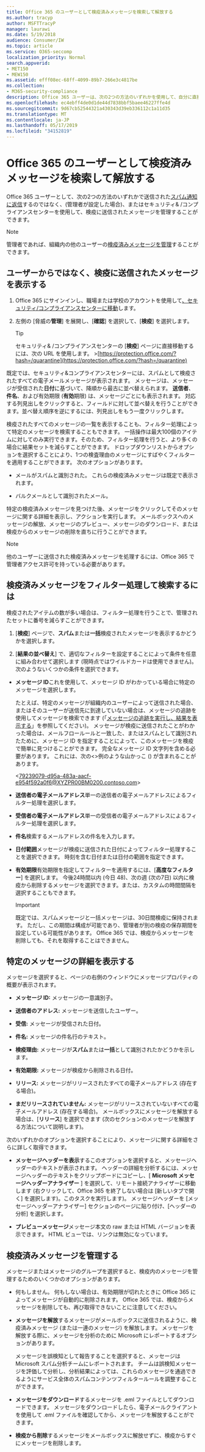 ```yaml
---
title: Office 365 のユーザーとして検疫済みメッセージを検索して解放する
ms.author: tracyp
author: MSFTTracyP
manager: laurawi
ms.date: 5/19/2018
audience: Consumer/IW
ms.topic: article
ms.service: O365-seccomp
localization_priority: Normal
search.appverid:
- MET150
- MEW150
ms.assetid: efff08ec-68ff-4099-89b7-266e3c4817be
ms.collection:
- M365-security-compliance
description: Office 365 ユーザーは、次の2つの方法のいずれかを使用して、自分に直接送信されたスパム通知に応答するか (管理者がこの機能を設定している場合)、またはセキュリティ&amp;のコンプライアンスでスパム検疫機能を使用することによって、スパム検疫メッセージを管理できます。拠点.
ms.openlocfilehash: ec4ebff4de0d1de44d7838bbf5baee46227ffe4d
ms.sourcegitcommit: 9d67cb52544321a430343d39eb336112c1a11d35
ms.translationtype: MT
ms.contentlocale: ja-JP
ms.lasthandoff: 05/17/2019
ms.locfileid: "34152819"
---
```

# <a name="find-and-release-quarantined-messages-as-a-user-in-office-365"></a>Office 365 のユーザーとして検疫済みメッセージを検索して解放する

Office 365 ユーザーとして、次の2つの方法のいずれかで送信された[スパム通知に返信](use-spam-notifications-to-release-and-report-quarantined-messages.md)するのではなく、(管理者が設定した場合)、またはセキュリティ&amp; /コンプライアンスセンターを使用して、検疫に送信されたメッセージを管理することができます。 
  
> [!NOTE]
> 管理者であれば、組織内の他のユーザーの[検疫済みメッセージを管理](manage-quarantined-messages-and-files.md)することができます。 
  
## <a name="view-messages-that-were-sent-to-quarantine-instead-of-to-you"></a>ユーザーからではなく、検疫に送信されたメッセージを表示する

1. Office 365 にサインインし、職場または学校のアカウントを使用して[、セキュリティ/コンプライアンスセンターに移動](go-to-the-securitycompliance-center.md)します。 
    
2. 左側の [脅威の**管理**] を展開し、[**確認**] を選択して、[**検疫**] を選択します。
    
    > [!TIP]
    > セキュリティ&amp; /コンプライアンスセンターの [**検疫**] ページに直接移動するには、次の URL を使用します。 >[https://protection.office.com/?hash=/quarantine](https://protection.office.com/?hash=/quarantine)
  
既定では、セキュリティ&amp;コンプライアンスセンターには、スパムとして検疫されたすべての電子メールメッセージが表示されます。 メッセージは、メッセージが受信された**日付**に基づいて、降順から最古に並べ替えられます。 **送信者**、**件名**、および有効期限 (**有効**期限) は、メッセージごとにも表示されます。 対応する列見出しをクリックすると、フィールドに対して並べ替えを行うことができます。並べ替え順序を逆にするには、列見出しをもう一度クリックします。 
  
検疫されたすべてのメッセージの一覧を表示することも、フィルター処理によって特定のメッセージを検索することもできます。 一括操作は最大100個のアイテムに対してのみ実行できます。そのため、フィルター処理を行うと、より多くの場合に結果セットを減らすことができます。 ドロップダウンリストからオプションを選択することにより、1つの検査理由のメッセージにすばやくフィルターを適用することができます。 次のオプションがあります。
  
- メールがスパムと識別された。 これらの検疫済みメッセージは既定で表示されます。
    
- バルクメールとして識別されたメール。
    
特定の検疫済みメッセージを見つけた後、メッセージをクリックしてそのメッセージに関する詳細を表示し、アクションを実行します。 メールボックスへのメッセージの解放、メッセージのプレビュー、メッセージのダウンロード、または検疫からのメッセージの削除を直ちに行うことができます。
  
> [!NOTE]
> 他のユーザーに送信された検疫済みメッセージを処理するには、Office 365 で管理者アクセス許可を持っている必要があります。 
  
## <a name="to-filter-and-find-quarantined-messages"></a>検疫済みメッセージをフィルター処理して検索するには

検疫されたアイテムの数が多い場合は、フィルター処理を行うことで、管理されたセットに番号を減らすことができます。
  
1. [**検疫**] ページで、**スパム**または**一括**検疫されたメッセージを表示するかどうかを選択します。 
    
2. [**結果の並べ替え**] で、適切なフィルターを設定することによって条件を任意に組み合わせて選択します (現時点ではワイルドカードは使用できません)。 次のようないくつかの条件を選択できます。
    
  - **メッセージ ID**これを使用して、メッセージ ID がわかっている場合に特定のメッセージを選択します。 
    
    たとえば、特定のメッセージが組織内のユーザーによって送信された場合、またはそのユーザーが送信先に到達していない場合は、メッセージの追跡を使用してメッセージを検索できます (「[メッセージの追跡を実行し、結果を表示する](https://go.microsoft.com/fwlink/?LinkId=799737)」を参照してください)。 メッセージが検疫に送信されたことがわかった場合は、メールフロールールと一致した、またはスパムとして識別されたために、メッセージ ID を指定することによって、このメッセージを検疫で簡単に見つけることができます。 完全なメッセージ ID 文字列を含める必要があります。 これには、次の\<\>例のような山かっこ () が含まれることがあります。
    
    \<79239079-d95a-483a-aacf-e954f592a0f6@XYZPR00BM0200.contoso.com\>
    
  - **送信者の電子メールアドレス**単一の送信者の電子メールアドレスによるフィルター処理を選択します。 
    
  - **受信者の電子メールアドレス**単一の受信者の電子メールアドレスによるフィルター処理を選択します。 
    
  - **件名**検索するメールアドレスの件名を入力します。 
    
  - **日付範囲**メッセージが検疫に送信された日付によってフィルター処理することを選択できます。 時刻を含む日付または日付の範囲を指定できます。 
    
  - **有効期限**有効期限を指定してフィルターを適用するには、[**高度なフィルター**] を選択します。 今後24時間以内 (今日 48)、次の週 (次の7日) 以内に検疫から削除するメッセージを選択できます。または、カスタムの時間間隔を選択することもできます。
    
    > [!IMPORTANT]
    > 既定では、スパムメッセージと一括メッセージは、30日間検疫に保持されます。 ただし、この期間は構成が可能であり、管理者が別の検疫の保存期間を設定している可能性があります。 Office 365 では、検疫からメッセージを削除しても、それを取得することはできません。 
  
## <a name="view-details-for-a-specific-message"></a>特定のメッセージの詳細を表示する

メッセージを選択すると、ページの右側のウィンドウにメッセージプロパティの概要が表示されます。
  
- **メッセージ ID:** メッセージの一意識別子。 
    
- **送信者のアドレス:** メッセージを送信したユーザー。 
    
- **受信:** メッセージが受信された日付。 
    
- **件名:** メッセージの件名行のテキスト。 
    
- **検疫理由:** メッセージが**スパム**または**一括**として識別されたかどうかを示します。
    
- **有効期限:** メッセージが検疫から削除される日付。 
    
- **リリース:** メッセージがリリースされたすべての電子メールアドレス (存在する場合)。 
    
- **まだリリースされていません:** メッセージがリリースされていないすべての電子メールアドレス (存在する場合)。 メールボックスにメッセージを解放する場合は、[**リリース**] を選択できます (次のセクションのメッセージを解放する方法について説明します)。 
    
次のいずれかのオプションを選択することにより、メッセージに関する詳細をさらに詳しく取得できます。
  
- **メッセージヘッダーを表示**するこのオプションを選択すると、メッセージヘッダーのテキストが表示されます。 ヘッダーの詳細を分析するには、メッセージヘッダーのテキストをクリップボードにコピーし、[ **Microsoft メッセージヘッダーアナライザー** ] を選択して、リモート接続アナライザーに移動します (右クリックして、Office 365 を終了しない場合は [新しいタブで開く] を選択します)。このタスクを実行します)。 メッセージヘッダーを [メッセージヘッダーアナライザー] セクションのページに貼り付け、[ヘッダーの分析] を選択します。 
    
- **プレビューメッセージ**メッセージ本文の raw または HTML バージョンを表示できます。 HTML ビューでは、リンクは無効になっています。 
    
## <a name="manage-your-quarantined-messages"></a>検疫済みメッセージを管理する

メッセージまたはメッセージのグループを選択すると、検疫内のメッセージを管理するためのいくつかのオプションがあります。
  
- 何もしません。 何もしない場合は、有効期限が切れたときに Office 365 によってメッセージが自動的に削除されます。 Office 365 では、検疫からメッセージを削除しても、再び取得できないことに注意してください。
    
- **メッセージを解放**するメッセージがメールボックスに送信されるように、検疫済みメッセージ (または一連のメッセージ) を解放します。 メッセージを解放する際に、メッセージを分析のために Microsoft にレポートするオプションがあります。 
    
    メッセージを誤検知として報告することを選択すると、メッセージは Microsoft スパム分析チームにレポートされます。 チームは誤検知メッセージを評価して分析し、分析結果によっては、これらのメッセージを通過できるようにサービス全体のスパムコンテンツフィルタールールを調整することができます。
    
- **メッセージをダウンロード**するメッセージを .eml ファイルとしてダウンロードできます。 メッセージをダウンロードしたら、電子メールクライアントを使用して .eml ファイルを確認してから、メッセージを解放することができます。 
    
- **検疫から削除**するメッセージをメールボックスに解放せずに、検疫からすぐにメッセージを削除します。 
    

